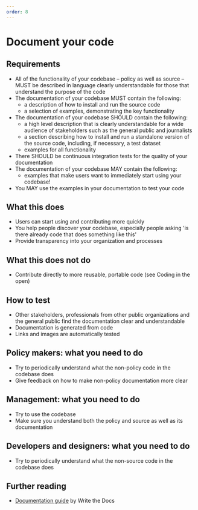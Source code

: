 ```yaml
---
order: 8
---
```

# Document your code

## Requirements

* All of the functionality of your codebase – policy as well as source – MUST be described in language clearly understandable for those that understand the purpose of the code
* The documentation of your codebase MUST contain the following:
  * a description of how to install and run the source code
  * a selection of examples, demonstrating the key functionality
* The documentation of your codebase SHOULD contain the following:
  * a high level description that is clearly understandable for a wide audience of stakeholders such as the general public and journalists
  * a section describing how to install and run a standalone version of the source code, including, if necessary, a test dataset
  * examples for all functionality
* There SHOULD be continuous integration tests for the quality of your documentation
* The documentation of your codebase MAY contain the following:
  * examples that make users want to immediately start using your codebase!
* You MAY use the examples in your documentation to test your code

## What this does

* Users can start using and contributing more quickly
* You help people discover your codebase, especially people asking 'is there already code that does something like this'
* Provide transparency into your organization and processes

## What this does not do

* Contribute directly to more reusable, portable code (see Coding in the open)

## How to test

* Other stakeholders, professionals from other public organizations and the general public find the documentation clear and understandable
* Documentation is generated from code
* Links and images are automatically tested

## Policy makers: what you need to do

* Try to periodically understand what the non-policy code in the codebase does
* Give feedback on how to make non-policy documentation more clear

## Management: what you need to do

* Try to use the codebase
* Make sure you understand both the policy and source as well as its documentation

## Developers and designers: what you need to do

* Try to periodically understand what the non-source code in the codebase does

## Further reading

* [Documentation guide](https://www.writethedocs.org/guide/) by Write the Docs
